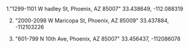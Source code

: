1."1299-1101 W hadley St, Phoenix, AZ 85007" 33.438649, -112.088319

2. "2000-2098 W Maricopa St, Phoenix, AZ 85009" 33.437884, -112103226

3. "601-799 N 10th Ave, Phoenix, AZ 85007" 33.456437, -112086078